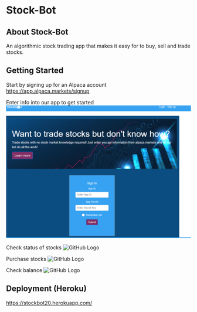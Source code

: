 # Stock-Bot

## About Stock-Bot

An algorithmic stock trading app that makes it easy for to buy, sell and trade stocks.

## Getting Started

Start by signing up for an Alpaca account https://app.alpaca.markets/signup

Enter info into our app to get started
![GitHub Logo](/client/public/images/login.png)

Check status of stocks
![GitHub Logo]()

Purchase stocks
![GitHub Logo]()

Check balance
![GitHub Logo]()


## Deployment (Heroku)

https://stockbot20.herokuapp.com/
